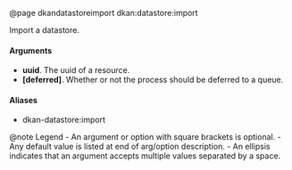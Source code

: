@page dkandatastoreimport dkan:datastore:import

Import a datastore.

#### Arguments

- **uuid**. The uuid of a resource.
- **[deferred]**. Whether or not the process should be deferred to a queue.

#### Aliases

- dkan-datastore:import

@note <i class="fas fa-fire" style="color: #42b983"></i> Legend
    - An argument or option with square brackets is optional.
    - Any default value is listed at end of arg/option description.
    - An ellipsis indicates that an argument accepts multiple values separated by a space.
